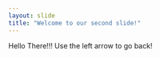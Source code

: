 ```yaml
---
layout: slide
title: "Welcome to our second slide!"
---
```

Hello There!!!
Use the left arrow to go back!
